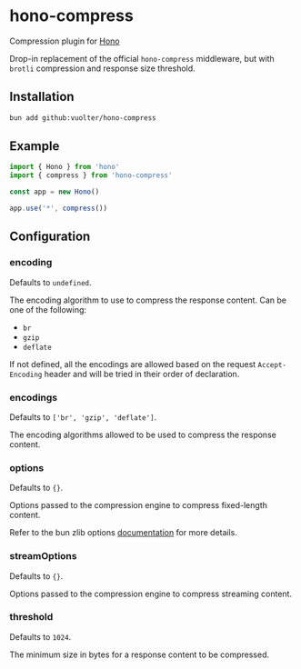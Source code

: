 # hono-compress

Compression plugin for [Hono](https://github.com/honojs/hono)

Drop-in replacement of the official `hono-compress` middleware, but with `brotli` compression and response size threshold.

## Installation

```bash
bun add github:vuolter/hono-compress
```

## Example

```typescript
import { Hono } from 'hono'
import { compress } from 'hono-compress'

const app = new Hono()

app.use('*', compress())
```

## Configuration

### encoding

Defaults to `undefined`.

The encoding algorithm to use to compress the response content.
Can be one of the following:

- `br`
- `gzip`
- `deflate`

If not defined, all the encodings are allowed based on the request `Accept-Encoding` header and will be tried in their order of declaration.

### encodings

Defaults to `['br', 'gzip', 'deflate']`.

The encoding algorithms allowed to be used to compress the response content.

### options

Defaults to `{}`.

Options passed to the compression engine to compress fixed-length content.

Refer to the bun zlib options [documentation](https://bun.sh/docs/api/utils#bun-gzipsync) for more details.

### streamOptions

Defaults to `{}`.

Options passed to the compression engine to compress streaming content.

### threshold

Defaults to `1024`.

The minimum size in bytes for a response content to be compressed.
